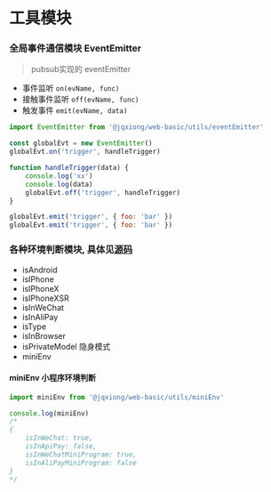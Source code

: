 # 工具模块

### 全局事件通信模块 EventEmitter
> pubsub实现的 eventEmitter

* 事件监听 `on(evName, func)`
* 接触事件监听 `off(evName, func)`
* 触发事件 `emit(evName, data)`

```js
import EventEmitter from '@jqxiong/web-basic/utils/eventEmitter'

const globalEvt = new EventEmitter()
globalEvt.on('trigger', handleTrigger)

function handleTrigger(data) {
    console.log('xx')
    console.log(data)
    globalEvt.off('trigger', handleTrigger)
}

globalEvt.emit('trigger', { foo: 'bar' })
globalEvt.emit('trigger', { foo: 'bar' })
```

### 各种环境判断模块, 具体见[源码](https://github.com/flash-fe/jqxiong/tree/main/packages/web-basic/src/utils)

* isAndroid
* isIPhone
* isIPhoneX
* isIPhoneXSR
* isInWeChat
* isInAliPay
* isType
* isInBrowser
* isPrivateModel 隐身模式
* miniEnv

#### miniEnv 小程序环境判断
```js
import miniEnv from '@jqxiong/web-basic/utils/miniEnv'

console.log(miniEnv)
/*
{
    isInWeChat: true,
    isInApiPay: false,
    isInWeChatMiniProgram: true,
    isInAliPayMiniProgram: false
}
*/
```